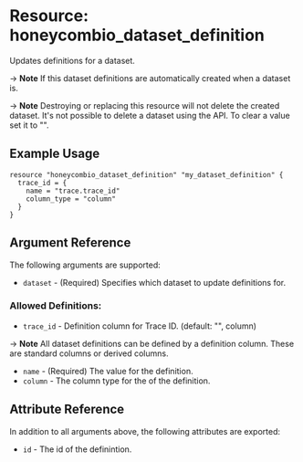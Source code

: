 # Resource: honeycombio_dataset_definition

Updates definitions for a dataset.

-> **Note** If this dataset definitions are automatically created when a dataset is.

-> **Note** Destroying or replacing this resource will not delete the created dataset. It's not possible to delete a dataset using the API. To clear a value set it to "".

## Example Usage

```hcl
resource "honeycombio_dataset_definition" "my_dataset_definition" {
  trace_id = {
    name = "trace.trace_id"
    column_type = "column"
  }
}
```

## Argument Reference

The following arguments are supported:

-   `dataset` - (Required) Specifies which dataset to update definitions for.

### Allowed Definitions:

-   `trace_id` - Definition column for Trace ID. (default: "", column)

-> **Note** All dataset definitions can be defined by a definition column. These are standard columns or derived columns.

-   `name` - (Required) The value for the definition.
-   `column` - The column type for the of the definition.

## Attribute Reference

In addition to all arguments above, the following attributes are exported:

-   `id` - The id of the definintion.
